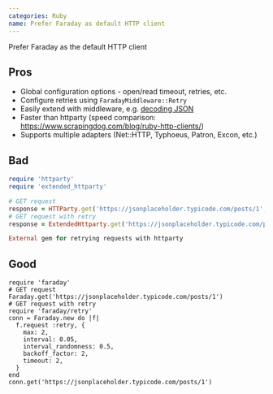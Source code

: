 ```yaml
---
categories: Ruby
name: Prefer Faraday as default HTTP client
---
```


Prefer Faraday as the default HTTP client

## Pros

* Global configuration options - open/read timeout, retries, etc.
* Configure retries using `FaradayMiddleware::Retry`
* Easily extend with middleware, e.g. [decoding JSON](https://github.com/BiggerPockets/biggerpockets/blob/37f31a80fe0f6a76c3b094fec706a1c7ac71e70d/app/models/insights/altos_rental_latest_date.rb#L32)
* Faster than httparty (speed comparison: https://www.scrapingdog.com/blog/ruby-http-clients/)
* Supports multiple adapters (Net::HTTP, Typhoeus, Patron, Excon, etc.)

## Bad

```ruby
require 'httparty'
require 'extended_httparty'

# GET request
response = HTTParty.get('https://jsonplaceholder.typicode.com/posts/1', timeout: 5)
# GET request with retry
response = ExtendedHttparty.get('https://jsonplaceholder.typicode.com/posts/1', tries: 5)

External gem for retrying requests with httparty
```

## Good

```
require 'faraday'
# GET request
Faraday.get('https://jsonplaceholder.typicode.com/posts/1')
# GET request with retry
require 'faraday/retry'
conn = Faraday.new do |f|
  f.request :retry, {
    max: 2,
    interval: 0.05,
    interval_randomness: 0.5,
    backoff_factor: 2,
    timeout: 2,
  }
end
conn.get('https://jsonplaceholder.typicode.com/posts/1')
```
